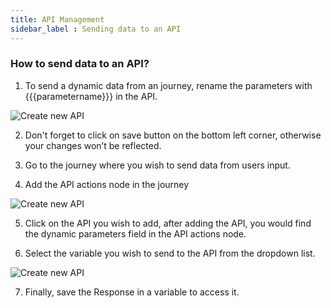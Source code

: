 ```yaml
---
title: API Management
sidebar_label : Sending data to an API
---
```


### How to send data to an API? 

1. To send a dynamic data from an journey, rename the parameters with {{{parametername}}} in the API.

![Create new API](https://cdn.yellowmessenger.com/UOsO4KlWdRZf1623865589545.png)

2. Don't forget to click on save button on the bottom left corner, otherwise your changes won’t be reflected.

3. Go to the journey where you wish to send data from users input.

4. Add the API actions node in the journey

![Create new API](https://cdn.yellowmessenger.com/PM0CSWo8oQQA1623865507336.png)

5. Click on the API you wish to add, after adding the API, you would find the dynamic parameters field in the API actions node.
   

6. Select the variable you wish to send to the API from the dropdown list.

![Create new API](https://cdn.yellowmessenger.com/V3wGviFk0AH71623865584177.gif)

7. Finally, save the Response in a variable to access it.
